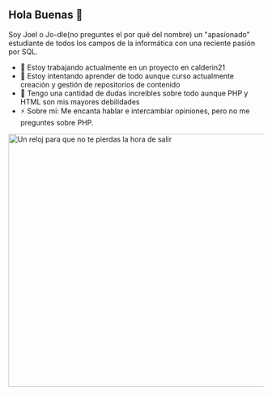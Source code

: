 ## Hola Buenas 👋

Soy Joel o Jo-dle(no preguntes el por qué del nombre) un "apasionado" estudiante de todos los campos de la informática con una reciente pasión por SQL.

- 🔭 Estoy trabajando actualmente en un proyecto en calderin21
- 🌱 Estoy intentando aprender de todo aunque curso actualmente creación y gestión de repositorios de contenido 
- 🤔 Tengo una cantidad de dudas increibles sobre todo aunque PHP y HTML son mis mayores debilidades
- ⚡ Sobre mi: Me encanta hablar e intercambiar opiniones, pero no me preguntes sobre PHP.


<image src="Paisaje.jpg" alt="Un reloj para que no te pierdas la hora de salir" width="1950" height="500">
